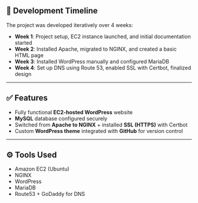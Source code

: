 ## 📆 Development Timeline

The project was developed iteratively over 4 weeks:

- **Week 1**: Project setup, EC2 instance launched, and initial documentation started  
- **Week 2**: Installed Apache, migrated to NGINX, and created a basic HTML page  
- **Week 3**: Installed WordPress manually and configured MariaDB  
- **Week 4**: Set up DNS using Route 53, enabled SSL with Certbot, finalized design  

---

## ✅ Features

- Fully functional **EC2-hosted WordPress** website  
- **MySQL** database configured securely  
- Switched from **Apache to NGINX** + installed **SSL (HTTPS)** with Certbot  
- Custom **WordPress theme** integrated with **GitHub** for version control  

---

## ⚙️ Tools Used

-  Amazon EC2 (Ubuntu)  
-  NGINX  
-  WordPress  
-  MariaDB  
-  Route53 + GoDaddy for DNS  




